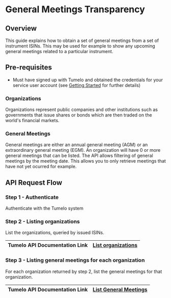 # General Meetings Transparency

## Overview

This guide explains how to obtain a set of general meetings from a set of instrument ISINs. This may be used for example to show any upcoming general meetings related to a particular instrument. 

## Pre-requisites

* Must have signed up with Tumelo and obtained the credentials for your service user account (see [Getting Started](../Getting_Started/README.md) for further details)

### Organizations

Organizations represent public companies and other institutions such as governments that issue shares or bonds which are then traded on the world's financial markets.

### General Meetings

General meetings are either an annual general meeting (AGM) or an extraordinary general meeting (EGM). An organization will have 0 or more general meetings that can be listed. The API allows filtering of general meetings by the meeting date. This allows you to only retrieve meetings that have not yet ocurred for example.

## API Request Flow

### Step 1 - Authenticate

Authenticate with the Tumelo system

### Step 2 - Listing organizations

List the organizations, queried by issued ISINs.

| Tumelo API Documentation Link | [List organizations](https://docs.tumelo.com/#operation/listOrganizations) |
|-------------------------------|---------------------------------------------------------------------------------|

### Step 3 - Listing general meetings for each organization

For each organization returned by step 2, list the general meetings for that organization.

| Tumelo API Documentation Link | [List General Meetings](https://docs.tumelo.com/#operation/listGeneralMeetings) |
|-------------------------------|---------------------------------------------------------------------------------|
